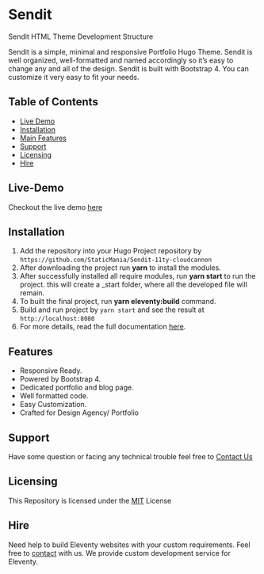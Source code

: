 # Sendit

Sendit HTML Theme Development Structure

Sendit is a simple, minimal and responsive Portfolio Hugo Theme. Sendit is well organized, well-formatted and named accordingly so it’s easy to change any and all of the design. Sendit is built with Bootstrap 4. You can customize it very easy to fit your needs.

## Table of Contents

-  [Live Demo](#Live-Demo)
-  [Installation](#Installation)
-  [Main Features](#Features)
-  [Support](#Support)
-  [Licensing](#Licensing)
-  [Hire](#Hire)

## Live-Demo

Checkout the live demo [here](https://legit-needle.cloudvent.net/)

## Installation

1. Add the repository into your Hugo Project repository by `https://github.com/StaticMania/Sendit-11ty-cloudcannon`
2. After downloading the project run **yarn** to install the modules.
3. After successfully installed all require modules, run **yarn start** to run the project. this will create a \_start folder, where all the developed file will remain.
4. To built the final project, run **yarn eleventy:build** command.
5. Build and run project by `yarn start` and see the result at `http://localhost:8080`
6. For more details, read the full documentation [here](https://documentation.staticmania.com/docs/Sendit/).

## Features

-  Responsive Ready.
-  Powered by Bootstrap 4.
-  Dedicated portfolio and blog page.
-  Well formatted code.
-  Easy Customization.
-  Crafted for Design Agency/ Portfolio

## Support

Have some question or facing any technical trouble feel free to [Contact Us](https://staticmania.com/contact/)

## Licensing

This Repository is licensed under the [MIT](#) License

## Hire

Need help to build Eleventy websites with your custom requirements. Feel free to [contact](https://staticmania.com/contact/) with us. We provide custom development service for Eleventy.
